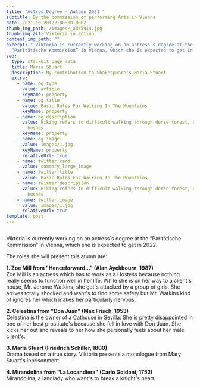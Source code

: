 ```yaml
---
title: "Actros Degree - Autumn 2021 "
subtitle: By the commission of performing Arts in Vienna.
date: 2021-10-20T22:00:00.000Z
thumb_img_path: /images/_adr5914.jpg
thumb_img_alt: Viktoria in action
content_img_path: ""
excerpt: " Viktoria is currently working on an actress´s degree at the
  “Paritätische Kommission” in Vienna, which she is expected to get in 2022."
seo:
  type: stackbit_page_meta
  title: Maria Stuart
  description: My contribution to Shakespeare's Maria Stuart
  extra:
    - name: og:type
      value: article
      keyName: property
    - name: og:title
      value: Basic Rules For Walking In The Mountains
      keyName: property
    - name: og:description
      value: Hiking refers to difficult walking through dense forest, undergrowth, or
        bushes.
      keyName: property
    - name: og:image
      value: images/1.jpg
      keyName: property
      relativeUrl: true
    - name: twitter:card
      value: summary_large_image
    - name: twitter:title
      value: Basic Rules For Walking In The Mountains
    - name: twitter:description
      value: Hiking refers to difficult walking through dense forest, undergrowth, or
        bushes.
    - name: twitter:image
      value: images/1.jpg
      relativeUrl: true
template: post
---
```

![]()

 Viktoria is currently working on an actress´s degree at the “Paritätische Kommission” in Vienna, which she is expected to get in 2022.

The roles she will present this atumn are: 

**1. Zoe Mill from "Henceforward..." (Alan Ayckbourn, 1987)** \
Zoe Mill is an actress which has to work as a Hostess because nothing really seems to function well in her life. While she is on her way to a client's house, Mr. Jerome Watkins, she get's attacked by a group of girls. She arrives totally shocked and want's to find some safety but Mr. Watkins kind of ignores her which makes her particularly nervous. 



**2. Celestina from "Don Juan" (Max Frisch, 1953)**  \
Celestina is the owner of a Cathouse in Sevilla. She is pretty disappointed in one of her best prostitute's because she fell in love with Don Juan. She kicks her out and reveals to her how she personally feels about her male client's. 



**3. Maria Stuart (Friedrich Schiller, 1800)** \
Drama based on a true story. Viktoria presents a monologue from Mary Stuart's inprisonment. 



**4. Mirandolina from "La Locandiera" (Carlo Goldoni, 1752)** \
Mirandolina, a landlady who want's to break a knight's heart.